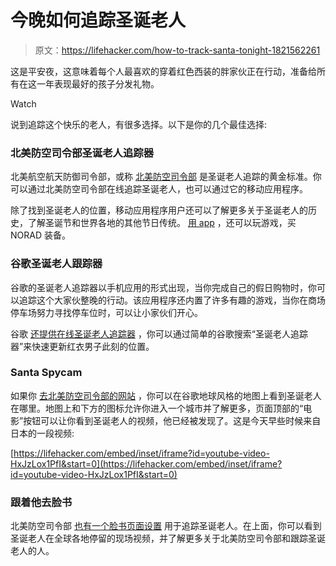 # 今晚如何追踪圣诞老人

> 原文：<https://lifehacker.com/how-to-track-santa-tonight-1821562261>

这是平安夜，这意味着每个人最喜欢的穿着红色西装的胖家伙正在行动，准备给所有在这一年表现最好的孩子分发礼物。

Watch

说到追踪这个快乐的老人，有很多选择。以下是你的几个最佳选择:

### 北美防空司令部圣诞老人追踪器

北美航空航天防御司令部，或称 [北美防空司令部](https://www.noradsanta.org/) 是圣诞老人追踪的黄金标准。你可以通过北美防空司令部在线追踪圣诞老人，也可以通过它的移动应用程序。

除了找到圣诞老人的位置，移动应用程序用户还可以了解更多关于圣诞老人的历史，了解圣诞节和世界各地的其他节日传统。 [用 app](https://itunes.apple.com/us/app/norad-tracks-santa-claus/id1181633163?mt=8) ，还可以玩游戏，买 NORAD 装备。

### 谷歌圣诞老人跟踪器

谷歌的圣诞老人追踪器以手机应用的形式出现，当你完成自己的假日购物时，你可以追踪这个大家伙整晚的行动。该应用程序还内置了许多有趣的游戏，当你在商场停车场努力寻找停车位时，可以让小家伙们开心。

谷歌 [还提供在线圣诞老人追踪器](https://santatracker.google.com/intl/en/tracker.html) ，你可以通过简单的谷歌搜索“圣诞老人追踪器”来快速更新红衣男子此刻的位置。

### Santa Spycam

如果你 [去北美防空司令部的网站](https://www.noradsanta.org/) ，你可以在谷歌地球风格的地图上看到圣诞老人在哪里。地图上和下方的图标允许你进入一个城市并了解更多，页面顶部的“电影”按钮可以让你看到圣诞老人的视频，他已经被发现了。这是今天早些时候来自日本的一段视频:

 [https://lifehacker.com/embed/inset/iframe?id=youtube-video-HxJzLox1PfI&start=0](https://lifehacker.com/embed/inset/iframe?id=youtube-video-HxJzLox1PfI&start=0) 

### 跟着他去脸书

北美防空司令部 [也有一个脸书页面设置](https://www.facebook.com/noradsanta) 用于追踪圣诞老人。在上面，你可以看到圣诞老人在全球各地停留的现场视频，并了解更多关于北美防空司令部和跟踪圣诞老人的人。
